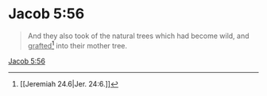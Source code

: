 # Jacob 5:56

> And they also took of the natural trees which had become wild, and <u>grafted</u>[^a] into their mother tree.

[Jacob 5:56](https://www.churchofjesuschrist.org/study/scriptures/bofm/jacob/5?lang=eng&id=p56#p56)


[^a]: [[Jeremiah 24.6|Jer. 24:6.]]
